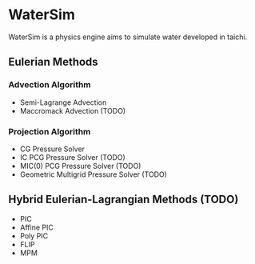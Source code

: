# WaterSim
WaterSim is a physics engine aims to simulate water developed in taichi.

## Eulerian Methods
### Advection Algorithm
+ Semi-Lagrange Advection
+ Maccromack Advection (TODO)

### Projection Algorithm
+ CG Pressure Solver
+ IC PCG Pressure Solver (TODO)
+ MIC(0) PCG Pressure Solver (TODO)
+ Geometric Multigrid Pressure Solver (TODO)

## Hybrid Eulerian-Lagrangian Methods (TODO)
+ PIC
+ Affine PIC
+ Poly PIC
+ FLIP
+ MPM